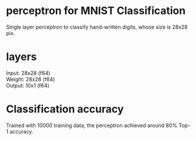 # perceptron for MNIST Classification
Single layer perceptron to classify hand-written digits, whose size is 28x28 pix.

# layers
Input: 28x28 (f64)  
Weight: 28x28 (f64)  
Output: 10x1 (f64)  

# Classification accuracy
Trained with 10000 training data, the perceptron achieved around 80% Top-1 accuracy.
